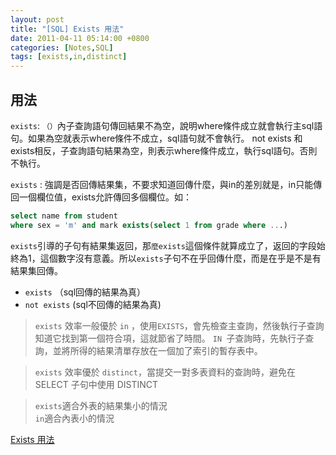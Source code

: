 ```yaml
---
layout: post
title: "[SQL] Exists 用法"
date: 2011-04-11 05:14:00 +0800
categories: [Notes,SQL]
tags: [exists,in,distinct]
---
```



## 用法

`exists`: `（）`內子查詢語句傳回結果不為空，說明where條件成立就會執行主sql語句。如果為空就表示where條件不成立，sql語句就不會執行。 not exists 和 exists相反，子查詢語句結果為空，則表示where條件成立，執行sql語句。否則不執行。       

`exists` : 強調是否回傳結果集，不要求知道回傳什麼，與in的差別就是，in只能傳回一個欄位值，exists允許傳回多個欄位。如：

```sql
select name from student 
where sex = 'm' and mark exists(select 1 from grade where ...) 
```

`exists`引導的子句有結果集返回，那`麼exists`這個條件就算成立了，返回的字段始終為1，這個數字沒有意義。所以`exists`子句不在乎回傳什麼，而是在乎是不是有結果集回傳。

- `exists` （sql回傳的結果為真）
- `not exists` (sql不回傳的結果為真)

> `exists` 效率一般優於 `in` ，使用`EXISTS`，會先檢查主查詢，然後執行子查詢知道它找到第一個符合項，這就節省了時間。 `IN `子查詢時，先執行子查詢，並將所得的結果清單存放在一個加了索引的暫存表中。

> `exists` 效率優於 `distinct`，當提交一對多表資料的查詢時，避免在 SELECT 子句中使用 DISTINCT

> `exists`適合外表的結果集小的情況        
> `in`適合內表小的情況

[Exists 用法](https://www.jianshu.com/p/cfdb70368589)